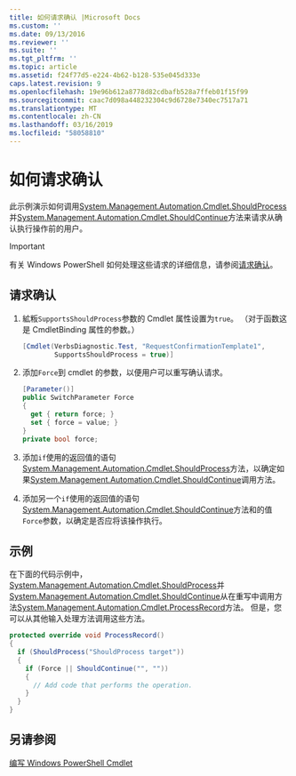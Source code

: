 ```yaml
---
title: 如何请求确认 |Microsoft Docs
ms.custom: ''
ms.date: 09/13/2016
ms.reviewer: ''
ms.suite: ''
ms.tgt_pltfrm: ''
ms.topic: article
ms.assetid: f24f77d5-e224-4b62-b128-535e045d333e
caps.latest.revision: 9
ms.openlocfilehash: 19e96b612a8778d82cdbafb528a7ffeb01f15f99
ms.sourcegitcommit: caac7d098a448232304c9d6728e7340ec7517a71
ms.translationtype: MT
ms.contentlocale: zh-CN
ms.lasthandoff: 03/16/2019
ms.locfileid: "58058810"
---
```

# <a name="how-to-request-confirmations"></a>如何请求确认

此示例演示如何调用[System.Management.Automation.Cmdlet.ShouldProcess](/dotnet/api/System.Management.Automation.Cmdlet.ShouldProcess)并[System.Management.Automation.Cmdlet.ShouldContinue](/dotnet/api/System.Management.Automation.Cmdlet.ShouldContinue)方法来请求从确认执行操作前的用户。

> [!IMPORTANT]
> 有关 Windows PowerShell 如何处理这些请求的详细信息，请参阅[请求确认](./requesting-confirmation-from-cmdlets.md)。

## <a name="to-request-confirmation"></a>请求确认

1. 絋粄`SupportsShouldProcess`参数的 Cmdlet 属性设置为`true`。 （对于函数这是 CmdletBinding 属性的参数。）

    ```csharp
    [Cmdlet(VerbsDiagnostic.Test, "RequestConfirmationTemplate1",
            SupportsShouldProcess = true)]
    ```

2. 添加`Force`到 cmdlet 的参数，以便用户可以重写确认请求。

    ```csharp
    [Parameter()]
    public SwitchParameter Force
    {
      get { return force; }
      set { force = value; }
    }
    private bool force;
    ```

3. 添加`if`使用的返回值的语句[System.Management.Automation.Cmdlet.ShouldProcess](/dotnet/api/System.Management.Automation.Cmdlet.ShouldProcess)方法，以确定如果[System.Management.Automation.Cmdlet.ShouldContinue](/dotnet/api/System.Management.Automation.Cmdlet.ShouldContinue)调用方法。

4. 添加另一个`if`使用的返回值的语句[System.Management.Automation.Cmdlet.ShouldContinue](/dotnet/api/System.Management.Automation.Cmdlet.ShouldContinue)方法和的值`Force`参数，以确定是否应将该操作执行。

## <a name="example"></a>示例

在下面的代码示例中， [System.Management.Automation.Cmdlet.ShouldProcess](/dotnet/api/System.Management.Automation.Cmdlet.ShouldProcess)并[System.Management.Automation.Cmdlet.ShouldContinue](/dotnet/api/System.Management.Automation.Cmdlet.ShouldContinue)从在重写中调用方法[System.Management.Automation.Cmdlet.ProcessRecord](/dotnet/api/System.Management.Automation.Cmdlet.ProcessRecord)方法。 但是，您可以从其他输入处理方法调用这些方法。

```csharp
protected override void ProcessRecord()
{
  if (ShouldProcess("ShouldProcess target"))
  {
    if (Force || ShouldContinue("", ""))
    {
      // Add code that performs the operation.
    }
  }
}
```

## <a name="see-also"></a>另请参阅

[编写 Windows PowerShell Cmdlet](./writing-a-windows-powershell-cmdlet.md)
